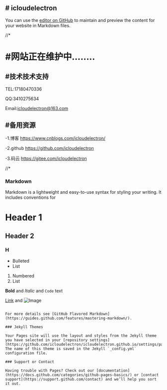 ## # icloudelectron
You can use the [editor on GitHub](https://github.com/icloudelectron/icloudelectron.github.io/edit/main/index.md) to maintain and preview the content for your website in Markdown files.


//*
# #网站正在维护中........

## #技术技术支持

TEL:17180470336

QQ:3410275634

Email:icloudelectron@163.com

## #备用资源

-1.博客 https://www.cnblogs.com/icloudelectron/

-2.github https://github.com/icloudelectron

-3.码云 https://gitee.com/icloudelectron

//*






### Markdown

Markdown is a lightweight and easy-to-use syntax for styling your writing. It includes conventions for


# Header 1
## Header 2
### H
- Bulleted
- List

1. Numbered
2. List

**Bold** and _Italic_ and `Code` text

[Link](url) and ![Image](src)
```

For more details see [GitHub Flavored Markdown](https://guides.github.com/features/mastering-markdown/).

### Jekyll Themes

Your Pages site will use the layout and styles from the Jekyll theme you have selected in your [repository settings](https://github.com/icloudelectron/icloudelectron.github.io/settings/pages). The name of this theme is saved in the Jekyll `_config.yml` configuration file.

### Support or Contact

Having trouble with Pages? Check out our [documentation](https://docs.github.com/categories/github-pages-basics/) or [contact support](https://support.github.com/contact) and we’ll help you sort it out.
